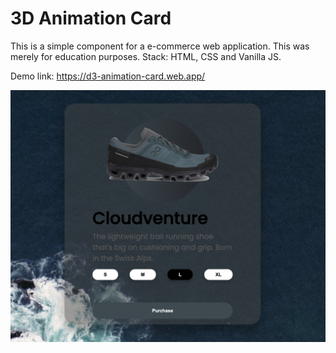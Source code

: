 # 3D Animation Card

This is a simple component for a e-commerce web application. This was merely for education purposes. Stack: HTML, CSS and Vanilla JS.

Demo link: https://d3-animation-card.web.app/

![alt text](https://github.com/KylevanHeerden/3D_animation_card/blob/main/pro1.png)
